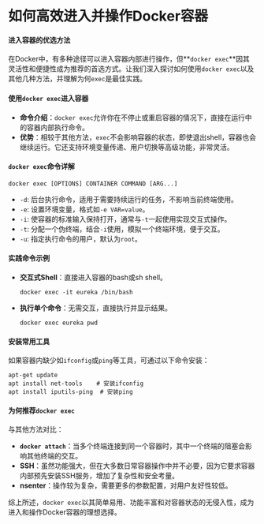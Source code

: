 # 如何高效进入并操作Docker容器

#### 进入容器的优选方法

在Docker中，有多种途径可以进入容器内部进行操作，但**`docker exec`**因其灵活性和便捷性成为推荐的首选方式。让我们深入探讨如何使用`docker exec`以及其他几种方法，并理解为何`exec`是最佳实践。

#### 使用`docker exec`进入容器

- **命令介绍**：`docker exec`允许你在不停止或重启容器的情况下，直接在运行中的容器内部执行命令。
- **优势**：相较于其他方法，`exec`不会影响容器的状态，即使退出shell，容器也会继续运行。它还支持环境变量传递、用户切换等高级功能，非常灵活。

#### `docker exec`命令详解

```shell
docker exec [OPTIONS] CONTAINER COMMAND [ARG...]
```

- `-d`: 后台执行命令，适用于需要持续运行的任务，不影响当前终端使用。
- `-e`: 设置环境变量，格式如`-e VAR=value`。
- `-i`: 使容器的标准输入保持打开，通常与`-t`一起使用实现交互式操作。
- `-t`: 分配一个伪终端，结合`-i`使用，模拟一个终端环境，便于交互。
- `-u`: 指定执行命令的用户，默认为`root`。

#### 实践命令示例

- **交互式Shell**：直接进入容器的bash或sh shell。
  ```shell
  docker exec -it eureka /bin/bash
  ```
- **执行单个命令**：无需交互，直接执行并显示结果。
  ```shell
  docker exec eureka pwd
  ```

#### 安装常用工具

如果容器内缺少如`ifconfig`或`ping`等工具，可通过以下命令安装：

```shell
apt-get update
apt install net-tools    # 安装ifconfig
apt install iputils-ping  # 安装ping
```

#### 为何推荐`docker exec`

与其他方法对比：

- **`docker attach`**：当多个终端连接到同一个容器时，其中一个终端的阻塞会影响其他终端的交互。
- **SSH**：虽然功能强大，但在大多数日常容器操作中并不必要，因为它要求容器内部预先安装SSH服务，增加了复杂性和安全考量。
- **nsenter**：操作较为复杂，需要更多的参数配置，对用户友好性较低。

综上所述，`docker exec`以其简单易用、功能丰富和对容器状态的无侵入性，成为进入和操作Docker容器的理想选择。